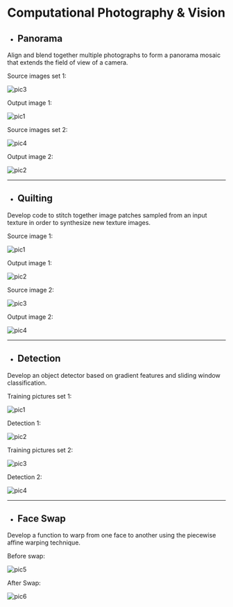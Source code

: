 # Computational Photography & Vision

- ## Panorama

Align and blend together multiple photographs to form a panorama mosaic that extends the field of view of a camera.

Source images set 1:

![pic3](https://user-images.githubusercontent.com/61955371/225731653-0c2d8797-ba12-47a4-9feb-95e8daadbb1d.png)

Output image 1:

![pic1](https://user-images.githubusercontent.com/61955371/225734582-e14f8de4-9775-4718-b1e8-6039297dbd6f.png)


Source images set 2:

![pic4](https://user-images.githubusercontent.com/61955371/225734091-47a2e2c3-39b0-48e5-9650-2bb972de6d20.png)

Output image 2:

![pic2](https://user-images.githubusercontent.com/61955371/225734589-2a4e504a-b572-4844-915d-b67adae49d54.png)

---
 
- ## Quilting

Develop code to stitch together image patches sampled from an input texture in order to synthesize new texture images.

Source image 1:

![pic1](https://user-images.githubusercontent.com/61955371/225735859-bb094488-5dde-4a5e-83b6-4957c682371e.png)

Output image 1:

![pic2](https://user-images.githubusercontent.com/61955371/225735904-e460a730-fe7c-4c32-a4b9-c19034234022.png)

Source image 2:

![pic3](https://user-images.githubusercontent.com/61955371/225735944-296da341-eb36-4a12-b094-e1bf9c21c917.png)

Output image 2:

![pic4](https://user-images.githubusercontent.com/61955371/225735962-8c0a2eee-81cb-4d2e-ae8c-b2157bc2a91c.png)

---

- ## Detection

Develop an object detector based on gradient features and sliding window classification.

Training pictures set 1:

![pic1](https://user-images.githubusercontent.com/61955371/225737082-071f46c8-248f-425f-bc8f-b1e5d3681051.png)

Detection 1:

![pic2](https://user-images.githubusercontent.com/61955371/225737162-2537196c-3f62-48cb-8f54-fd1c85257ca5.png)

Training pictures set 2:

![pic3](https://user-images.githubusercontent.com/61955371/225737713-96ec91a0-67db-4abe-bef9-7ab0c7440628.png)

Detection 2:

![pic4](https://user-images.githubusercontent.com/61955371/225737761-c2b378cd-f26b-4ae2-a9bc-87d925a5cabc.png)

---

- ## Face Swap

Develop a function to warp from one face to another using the piecewise affine warping technique.

Before swap:

![pic5](https://user-images.githubusercontent.com/61955371/225738797-265a8b06-6e0b-4ed9-9d13-1ba8fc7dede1.png)

After Swap:

![pic6](https://user-images.githubusercontent.com/61955371/225738816-d5cab97d-dbf3-4c0e-af35-a2856f3b87e8.png)

